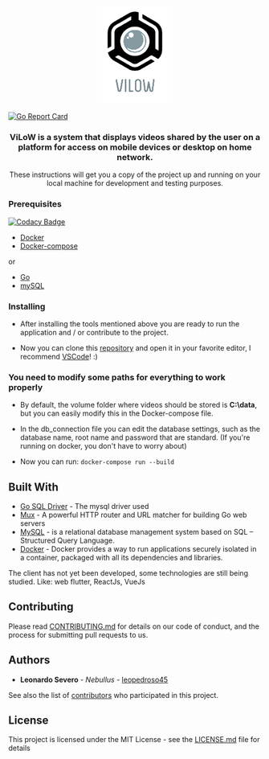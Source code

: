<p align="center">
	<a href="https://caddyserver.com"><img src="https://github.com/leopedroso45/ViLoW/blob/master/app/web/ViLoWofc.png" alt="ViLoW"></a>
</p>

[![Go Report Card](https://goreportcard.com/badge/github.com/leopedroso45/vilow)](https://goreportcard.com/report/github.com/leopedroso45/ViLoW)

<!-- ![alt text](https://github.com/leopedroso45/ViLoW/blob/master/app/web/ViLoWofc.png) --> 

<h3 align="center">ViLoW is a system that displays videos shared by the user on a platform for access on mobile devices or desktop on home network.</h3>

<p align="center">These instructions will get you a copy of the project up and running on your local machine for development and testing purposes.</p>

### Prerequisites

[![Codacy Badge](https://api.codacy.com/project/badge/Grade/c402f859fde040c9af9f5b9e2e272d31)](https://app.codacy.com/manual/leopedroso45/ViLoW?utm_source=github.com&utm_medium=referral&utm_content=leopedroso45/ViLoW&utm_campaign=Badge_Grade_Dashboard)

- [Docker](https://docs.docker.com/)
- [Docker-compose](https://docs.docker.com/compose/install/)

or

- [Go](https://golang.org/dl/)
- [mySQL](https://www.mysql.com/downloads/)

### Installing

- After installing the tools mentioned above you are ready to run the application and / or contribute to the project.

- Now you can clone this [repository](https://github.com/leopedroso45/ViLoW) and open it in your favorite editor, I recommend [VSCode](https://code.visualstudio.com/)!  :)

### You need to modify some paths for everything to work properly

- By default, the volume folder where videos should be stored is **C:\data**, but you can easily modify this in the Docker-compose file.

-  In the db_connection file you can edit the database settings, such as the database name, root name and password that are standard. (If you're running on docker, you don't have to worry about)

- Now you can run: 
```docker-compose run --build```

## Built With

* [Go SQL Driver](https://github.com/go-sql-driver/mysql) - The mysql driver used
* [Mux](https://github.com/gorilla/mux) - A powerful HTTP router and URL matcher for building Go web servers
* [MySQL](https://www.mysql.com/) - is a relational database management system based on SQL – Structured Query Language.
* [Docker](https://docs.docker.com/) - Docker provides a way to run applications securely isolated in a container, packaged with all its dependencies and libraries.

The client has not yet been developed, some technologies are still being studied. Like: web flutter, ReactJs, VueJs

## Contributing

Please read [CONTRIBUTING.md](https://gist.github.com/) for details on our code of conduct, and the process for submitting pull requests to us.

## Authors

* **Leonardo Severo** - *Nebullus* - [leopedroso45](https://github.com/leopedroso45)

See also the list of [contributors](https://github.com/leopedroso45/ViLoW/graphs/contributors) who participated in this project.

## License

This project is licensed under the MIT License - see the [LICENSE.md](LICENSE.md) file for details
